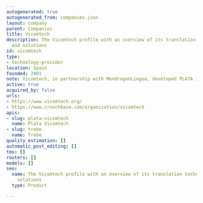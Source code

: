 ```yaml
---
autogenerated: true
autogenerated_from: companies.json
layout: company
parent: Companies
title: Vicomtech
description: The Vicomtech profile with an overview of its translation technologies
  and solutions
id: vicomtech
type:
- technology-provider
location: Spain
founded: 2001
note: Vicomtech, in partnership with MondragonLingua, developed PLATA in 2012.
active: true
acquired_by: false
urls:
- https://www.vicomtech.org/
- https://www.crunchbase.com/organization/vicomtech
apis:
- slug: plata-vicomtech
  name: Plata Vicomtech
- slug: trebe
  name: Trebe
quality_estimation: []
automatic_post_editing: []
tms: []
routers: []
models: []
seo:
  name: The Vicomtech profile with an overview of its translation technologies and
    solutions
  type: Product

---
```


